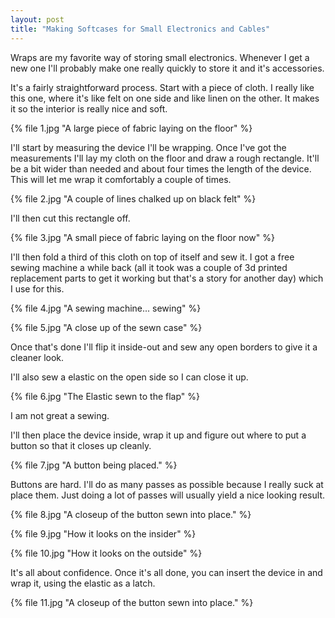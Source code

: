 ```yaml
---
layout: post
title: "Making Softcases for Small Electronics and Cables"
---
```


Wraps are my favorite way of storing small electronics. Whenever I get a new one
I'll probably make one really quickly to store it and it's accessories.

It's a fairly straightforward process. Start with a piece of cloth. I really
like this one, where it's like felt on one side and like linen on the other. It
makes it so the interior is really nice and soft.

{% file 1.jpg "A large piece of fabric laying on the floor" %}

I'll start by measuring the device I'll be wrapping. Once I've got the
measurements I'll lay my cloth on the floor and draw a rough rectangle. It'll be
a bit wider than needed and about four times the length of the device. This will
let me wrap it comfortably a couple of times.

{% file 2.jpg "A couple of lines chalked up on black felt" %}

I'll then cut this rectangle off.

{% file 3.jpg "A small piece of fabric laying on the floor now" %}

I'll then fold a third of this cloth on top of itself and sew it. I got a free
sewing machine a while back (all it took was a couple of 3d printed replacement
parts to get it working but that's a story for another day) which I use for
this.

{% file 4.jpg "A sewing machine... sewing" %}

{% file 5.jpg "A close up of the sewn case" %}

Once that's done I'll flip it inside-out and sew any open borders to give it a
cleaner look.

I'll also sew a elastic on the open side so I can close it up.

{% file 6.jpg "The Elastic sewn to the flap" %}

I am not great a sewing.

I'll then place the device inside, wrap it up and figure out where to put a
button so that it closes up cleanly.

{% file 7.jpg "A button being placed." %}

Buttons are hard. I'll do as many passes as possible because I really suck at
place them. Just doing a lot of passes will usually yield a nice looking result.

{% file 8.jpg "A closeup of the button sewn into place." %}

{% file 9.jpg "How it looks on the insider" %}

{% file 10.jpg "How it looks on the outside" %}

It's all about confidence. Once it's all done, you can insert the device in and
wrap it, using the elastic as a latch.

{% file 11.jpg "A closeup of the button sewn into place." %}
